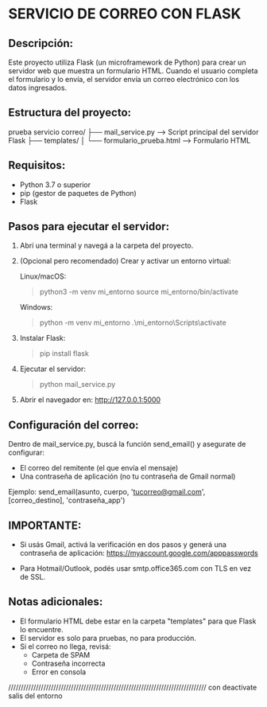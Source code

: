 SERVICIO DE CORREO CON FLASK
============================

Descripción:
------------
Este proyecto utiliza Flask (un microframework de Python) para crear un servidor web 
que muestra un formulario HTML. Cuando el usuario completa el formulario y lo envía, 
el servidor envía un correo electrónico con los datos ingresados.

Estructura del proyecto:
------------------------
prueba servicio correo/
├── mail_service.py              --> Script principal del servidor Flask
├── templates/
│   └── formulario_prueba.html   --> Formulario HTML

Requisitos:
-----------
- Python 3.7 o superior
- pip (gestor de paquetes de Python)
- Flask

Pasos para ejecutar el servidor:
--------------------------------
1. Abrí una terminal y navegá a la carpeta del proyecto.
2. (Opcional pero recomendado) Crear y activar un entorno virtual:

   Linux/macOS:
   > python3 -m venv mi_entorno
   > source mi_entorno/bin/activate

   Windows:
   > python -m venv mi_entorno
   > .\mi_entorno\Scripts\activate

3. Instalar Flask:
   > pip install flask

4. Ejecutar el servidor:
   > python mail_service.py

5. Abrir el navegador en:
   http://127.0.0.1:5000

Configuración del correo:
-------------------------
Dentro de mail_service.py, buscá la función send_email() y asegurate de configurar:
- El correo del remitente (el que envía el mensaje)
- Una contraseña de aplicación (no tu contraseña de Gmail normal)

Ejemplo:
send_email(asunto, cuerpo, 'tucorreo@gmail.com', [correo_destino], 'contraseña_app')

IMPORTANTE:
-----------
- Si usás Gmail, activá la verificación en dos pasos y generá una contraseña de aplicación:
  https://myaccount.google.com/apppasswords

- Para Hotmail/Outlook, podés usar smtp.office365.com con TLS en vez de SSL.

Notas adicionales:
------------------
- El formulario HTML debe estar en la carpeta "templates" para que Flask lo encuentre.
- El servidor es solo para pruebas, no para producción.
- Si el correo no llega, revisá:
  - Carpeta de SPAM
  - Contraseña incorrecta
  - Error en consola

///////////////////////////////////////////////////////////////////////////////
con deactivate salis del entorno
